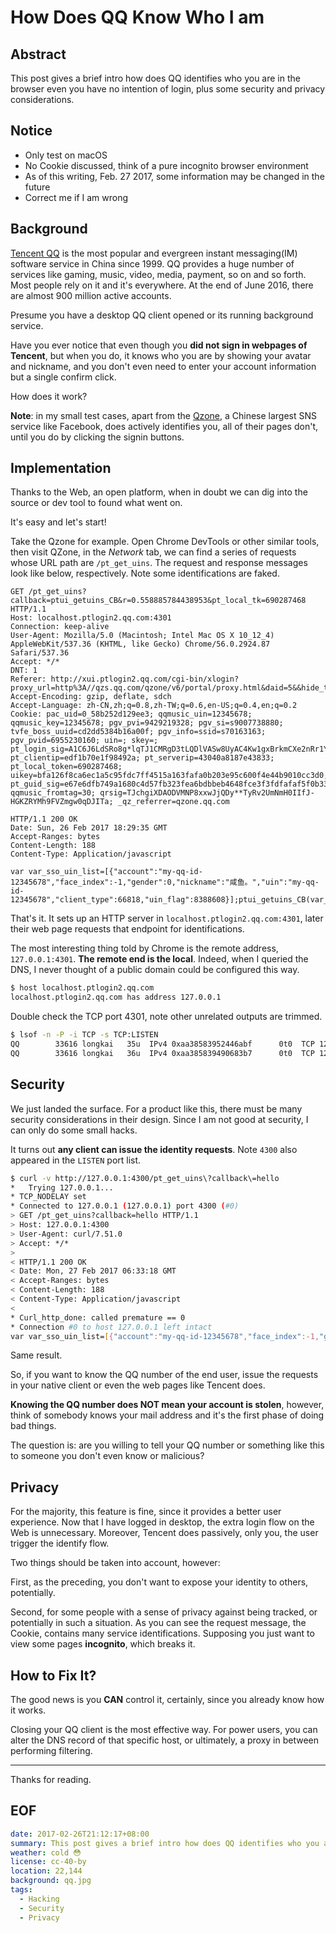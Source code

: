 # How Does QQ Know Who I am

## Abstract
This post gives a brief intro how does QQ identifies who you are in the browser even you have no intention of login, plus some security and privacy considerations.

## Notice
- Only test on macOS
- No Cookie discussed, think of a pure incognito browser environment
- As of this writing, Feb. 27 2017, some information may be changed in the future
- Correct me if I am wrong

## Background
[Tencent QQ][] is the most popular and evergreen instant messaging(IM) software service in China since 1999. QQ provides a huge number of services like gaming, music, video, media, payment, so on and so forth. Most people rely on it and it's everywhere. At the end of June 2016, there are almost 900 million active accounts.

Presume you have a desktop QQ client opened or its running background service.

Have you ever notice that even though you **did not sign in webpages of Tencent**, but when you do, it knows who you are by showing your avatar and nickname, and you don't even need to enter your account information but a single confirm click.

How does it work?

**Note**: in my small test cases, apart from the [Qzone][], a Chinese largest SNS service like Facebook, does actively identifies you, all of their pages don't, until you do by clicking the signin buttons.

## Implementation
Thanks to the Web, an open platform, when in doubt we can dig into the source or dev tool to found what went on.

It's easy and let's start!

Take the Qzone for example. Open Chrome DevTools or other similar tools, then visit QZone, in the *Network* tab, we can find a series of requests whose URL path are `/pt_get_uins`. The request and response messages look like below, respectively. Note some identifications are faked.

```http
GET /pt_get_uins?callback=ptui_getuins_CB&r=0.558885784438953&pt_local_tk=690287468 HTTP/1.1
Host: localhost.ptlogin2.qq.com:4301
Connection: keep-alive
User-Agent: Mozilla/5.0 (Macintosh; Intel Mac OS X 10_12_4) AppleWebKit/537.36 (KHTML, like Gecko) Chrome/56.0.2924.87 Safari/537.36
Accept: */*
DNT: 1
Referer: http://xui.ptlogin2.qq.com/cgi-bin/xlogin?proxy_url=http%3A//qzs.qq.com/qzone/v6/portal/proxy.html&daid=5&&hide_title_bar=1&low_login=0&qlogin_auto_login=1&no_verifyimg=1&link_target=blank&appid=549000912&style=22&target=self&s_url=http%3A%2F%2Fqzs.qq.com%2Fqzone%2Fv5%2Floginsucc.html%3Fpara%3Dizone&pt_qr_app=%E6%89%8B%E6%9C%BAQQ%E7%A9%BA%E9%97%B4&pt_qr_link=http%3A//z.qzone.com/download.html&self_regurl=http%3A//qzs.qq.com/qzone/v6/reg/index.html&pt_qr_help_link=http%3A//z.qzone.com/download.html
Accept-Encoding: gzip, deflate, sdch
Accept-Language: zh-CN,zh;q=0.8,zh-TW;q=0.6,en-US;q=0.4,en;q=0.2
Cookie: pac_uid=0_58b252d129ee3; qqmusic_uin=12345678; qqmusic_key=12345678; pgv_pvi=9429219328; pgv_si=s9007738880; tvfe_boss_uuid=cd2dd5384b16a00f; pgv_info=ssid=s70163163; pgv_pvid=6955230160; uin=; skey=; pt_login_sig=A1C6J6LdSRo8g*lqTJ1CMRgD3tLQDlVASw8UyAC4Kw1gxBrkmCXe2nRr1YphX0pq; pt_clientip=edf1b70e1f98492a; pt_serverip=43040a8187e43833; pt_local_token=690287468; uikey=bfa126f8ca6ec1a5c95fdc7ff4515a163fafa0b203e95c600f4e44b9010cc3d0; pt_guid_sig=e67e6dfb749a1680c4d57fb323fea6bdbbeb4648fce3f3fdfafaf5f0b33d5585; qqmusic_fromtag=30; qrsig=TJchgiXDAODVMNP8xxwJjQDy**TyRv2UmNmH0IIfJ-HGKZRYMh9FVZmgw0qDJITa; _qz_referrer=qzone.qq.com
```

```http
HTTP/1.1 200 OK
Date: Sun, 26 Feb 2017 18:29:35 GMT
Accept-Ranges: bytes
Content-Length: 188
Content-Type: Application/javascript

var var_sso_uin_list=[{"account":"my-qq-id-12345678","face_index":-1,"gender":0,"nickname":"咸鱼。","uin":"my-qq-id-12345678","client_type":66818,"uin_flag":8388608}];ptui_getuins_CB(var_sso_uin_list);
```

That's it. It sets up an HTTP server in `localhost.ptlogin2.qq.com:4301`, later their web page requests that endpoint for identifications.

The most interesting thing told by Chrome is the remote address, `127.0.0.1:4301`. **The remote end is the local**. Indeed, when I queried the DNS, I never thought of a public domain could be configured this way. 

```sh
$ host localhost.ptlogin2.qq.com
localhost.ptlogin2.qq.com has address 127.0.0.1
```

Double check the TCP port 4301, note other unrelated outputs are trimmed.

```sh
$ lsof -n -P -i TCP -s TCP:LISTEN
QQ        33616 longkai   35u  IPv4 0xaa38583952446abf      0t0  TCP 127.0.0.1:4300 (LISTEN)
QQ        33616 longkai   36u  IPv4 0xaa385839490683b7      0t0  TCP 127.0.0.1:4301 (LISTEN)
```

## Security
We just landed the surface. For a product like this, there must be many security considerations in their design. Since I am not good at security, I can only do some small hacks.

It turns out **any client can issue the identity requests**. Note `4300` also appeared in the `LISTEN` port list.

```sh
$ curl -v http://127.0.0.1:4300/pt_get_uins\?callback\=hello
*   Trying 127.0.0.1...
* TCP_NODELAY set
* Connected to 127.0.0.1 (127.0.0.1) port 4300 (#0)
> GET /pt_get_uins?callback=hello HTTP/1.1
> Host: 127.0.0.1:4300
> User-Agent: curl/7.51.0
> Accept: */*
>
< HTTP/1.1 200 OK
< Date: Mon, 27 Feb 2017 06:33:18 GMT
< Accept-Ranges: bytes
< Content-Length: 188
< Content-Type: Application/javascript
<
* Curl_http_done: called premature == 0
* Connection #0 to host 127.0.0.1 left intact
var var_sso_uin_list=[{"account":"my-qq-id-12345678","face_index":-1,"gender":0,"nickname":"咸鱼。","uin":"my-qq-id-12345678","client_type":66818,"uin_flag":8388608}];ptui_getuins_CB(var_sso_uin_list);
```

Same result.

So, if you want to know the QQ number of the end user, issue the requests in your native client or even the web pages like Tencent does.

**Knowing the QQ number does NOT mean your account is stolen**, however, think of somebody knows your mail address and it's the first phase of doing bad things.

The question is: are you willing to tell your QQ number or something like this to someone you don't even know or malicious?

## Privacy
For the majority, this feature is fine, since it provides a better user experience. Now that I have logged in desktop, the extra login flow on the Web is unnecessary. Moreover, Tencent does passively, only you, the user trigger the identify flow.

Two things should be taken into account, however:

First, as the preceding, you don't want to expose your identity to others, potentially.

Second, for some people with a sense of privacy against being tracked, or potentially in such a situation. As you can see the request message, the Cookie, contains many service identifications. Supposing you just want to view some pages **incognito**, which breaks it.

## How to Fix It?
The good news is you **CAN** control it, certainly, since you already know how it works.

Closing your QQ client is the most effective way. For power users, you can alter the DNS record of that specific host, or ultimately, a proxy in between performing filtering.


---

Thanks for reading.

## EOF
```yaml
date: 2017-02-26T21:12:17+08:00
summary: This post gives a brief intro how does QQ identifies who you are in the browser even you have no intention of login, plus some security and privacy considerations.
weather: cold 😳
license: cc-40-by
location: 22,144
background: qq.jpg
tags:
  - Hacking
  - Security
  - Privacy
```

[Tencent QQ]: https://en.wikipedia.org/wiki/Tencent_QQ
[Qzone]: https://en.wikipedia.org/wiki/Qzone
